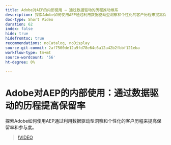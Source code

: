 ```yaml
---
title: Adobe对AEP的内部使用 — 通过数据驱动的历程推动维系
description: 探索Adobe如何使用AEP通过利用数据驱动型洞察和个性化的客户历程来提高保留率和参与度。
doc-type: Short Video
duration: 62
index: false
hide: true
hidefromtoc: true
recommendations: noCatalog, noDisplay
source-git-commit: 2af7500de12a9fd78e64c6a12a42b2fbbf121eba
workflow-type: tm+mt
source-wordcount: '56'
ht-degree: 0%

---
```



# Adobe对AEP的内部使用：通过数据驱动的历程提高保留率

探索Adobe如何使用AEP通过利用数据驱动型洞察和个性化的客户历程来提高保留率和参与度。

<!-- 62_S655_3442541_61_adobes-internal-use-of-aep-driving-retention-with-datadriven-journeys -->
>[!VIDEO](https://video.tv.adobe.com/v/3458264/?learn=on&enablevpops=true)

